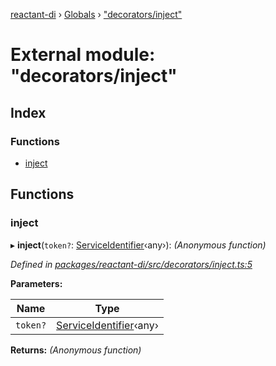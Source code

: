 [reactant-di](../README.md) › [Globals](../globals.md) › ["decorators/inject"](_decorators_inject_.md)

# External module: "decorators/inject"

## Index

### Functions

* [inject](_decorators_inject_.md#inject)

## Functions

###  inject

▸ **inject**(`token?`: [ServiceIdentifier](_interfaces_.md#serviceidentifier)‹any›): *(Anonymous function)*

*Defined in [packages/reactant-di/src/decorators/inject.ts:5](https://github.com/unadlib/reactant/blob/156662c/packages/reactant-di/src/decorators/inject.ts#L5)*

**Parameters:**

Name | Type |
------ | ------ |
`token?` | [ServiceIdentifier](_interfaces_.md#serviceidentifier)‹any› |

**Returns:** *(Anonymous function)*
